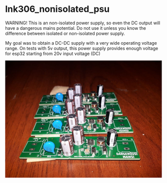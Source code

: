 # lnk306_nonisolated_psu
WARNING! This is an non-isolated power supply, so even the DC output will have a dangerous mains potential.
Do not use it unless you know the difference between isolated or non-isolated power supply.

My goal was to obtain a DC-DC supply with a very wide operating voltage range. 
On tests with 5v output, this power supply provides enough voltage for esp32 starting from 20v input voltage (DC)

![Drag Racing](https://github.com/nuclearcat/lnk306_nonisolated_psu/blob/master/pics/psu_v1.jpg?raw=true)
